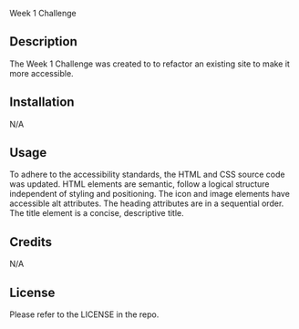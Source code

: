 Week 1 Challenge

## Description

The Week 1 Challenge was created to to refactor an existing site to make it more accessible.

## Installation

N/A

## Usage

To adhere to the accessibility standards, the HTML and CSS source code was updated. HTML elements are semantic, follow a logical structure independent of styling and positioning. 
The icon and image elements have accessible alt attributes. The heading attributes are in a sequential order. The title element is a concise, descriptive title. 


## Credits

N/A

## License

Please refer to the LICENSE in the repo.

